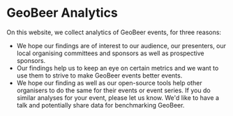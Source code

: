 # GeoBeer Analytics

On this website, we collect analytics of GeoBeer events, for three reasons:

- We hope our findings are of interest to our audience, our presenters, our local organising committees and sponsors as well as prospective sponsors. 
- Our findings help us to keep an eye on certain metrics and we want to use them to strive to make GeoBeer events better events.
- We hope our finding as well as our open-source tools help other organisers to do the same for their events or event series. If you do similar analyses for your event, please let us know. We'd like to have a talk and potentially share data for benchmarking GeoBeer.

